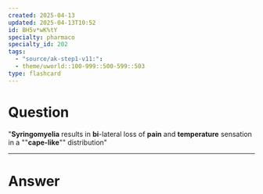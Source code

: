 ```yaml
---
created: 2025-04-13
updated: 2025-04-13T10:52
id: BH5v*wK%tY
specialty: pharmaco
specialty_id: 202
tags:
  - "source/ak-step1-v11:": 
  - theme/uworld::100-999::500-599::503
type: flashcard
---
```


# Question
"**Syringomyelia** results in **bi**-lateral loss of **pain** and **temperature** sensation in a ""**cape-like**"" distribution"

---

# Answer
